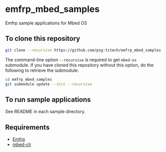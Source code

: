 # emfrp_mbed_samples

Emfrp sample applications for Mbed OS

## To clone this repository

```Bash
git clone --recursive https://github.com/psg-titech/emfrp_mbed_samples.git
```

The command-line option `--recursive` is required to get `mbed-os` submodule.
If you have cloned this repository without this option, do the following to retrieve the submodule.

```Bash
cd emfrp_mbed_samples
git submodule update --init --recursive
```

## To run sample applications

See README in each sample directory.

## Requirements

* [Emfrp](https://github.com/psg-titech/emfrp)
* [mbed-cli](https://github.com/ARMmbed/mbed-cli)
